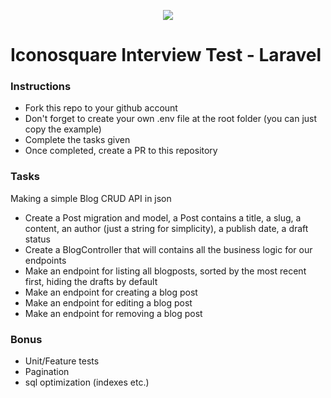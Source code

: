 <p align="center">
    <img align="center" src="https://www.leslivresblancs.fr/sites/default/files/iconosquare-logo.png">
</p>

# Iconosquare Interview Test - Laravel

### Instructions

- Fork this repo to your github account
- Don't forget to create your own .env file at the root folder (you can just copy the example)
- Complete the tasks given
- Once completed, create a PR to this repository

### Tasks

Making a simple Blog CRUD API in json

- Create a Post migration and model, a Post contains a title, a slug, a content, an author (just a string for simplicity), a publish date, a draft status
- Create a BlogController that will contains all the business logic for our endpoints
- Make an endpoint for listing all blogposts, sorted by the most recent first, hiding the drafts by default
- Make an endpoint for creating a blog post
- Make an endpoint for editing a blog post
- Make an endpoint for removing a blog post

### Bonus

- Unit/Feature tests
- Pagination
- sql optimization (indexes etc.)